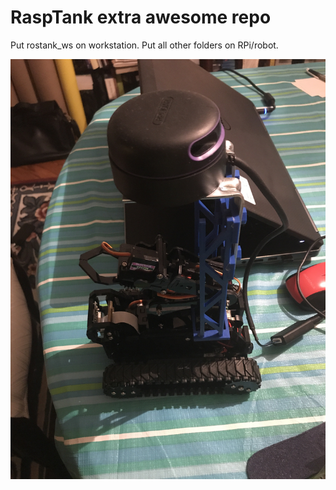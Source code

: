 # RaspTank extra awesome repo


Put rostank_ws on workstation. Put all other folders on RPi/robot.

![](./media/rasptank.jpeg)
